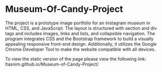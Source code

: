 # Museum-Of-Candy-Project

The project is a prototype image portfolio for an Instagram museum in HTML, CSS, and JavaScript. The layout is structured with section and div tags and includes images, links and lists, and collapsible navigation. The program integrates CSS and the Bootstrap framework to build a visually appealing responsive front-end design. Additionally, it utilizes the Google Chrome Developer Tool to make the website compatible with all devices.

To view the static version of the page please view the following link: ltasnim.github.io/Museum-of-Candy-Project/
